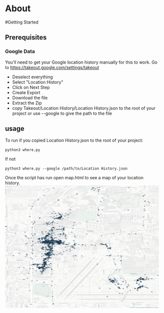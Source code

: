 # About
#Getting Started
## Prerequisites
### Google Data
You'll need to get your Google location history manually for this to work. Go to https://takeout.google.com/settings/takeout
* Deselect everything
* Select "Location History"
* Click on Next Step
* Create Export
* Download the file
* Extract the Zip
* copy Takeout/Location History/Location History.json to the root of your project or use --google to give the path to the file
## usage
To run if you copied Location History.json to the root of your project:
```buildoutcfg
python3 where.py
```
If not 
```buildoutcfg
python3 where.py --google /path/to/Location History.json
```

Once the script has run open map.html to see a map of your location history.
<img src="map1.jpg" alt="map" width="600" height="400">